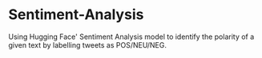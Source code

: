 # Sentiment-Analysis
Using Hugging Face' Sentiment Analysis model to identify the polarity of a given text by labelling tweets as POS/NEU/NEG. 
